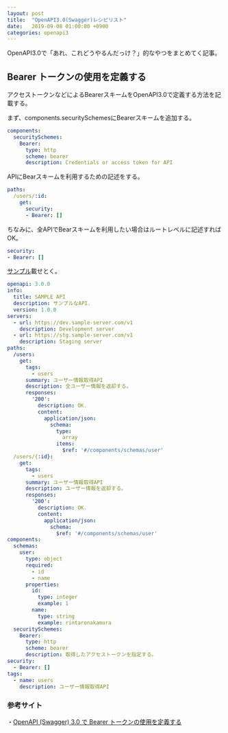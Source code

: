 ```yaml
---
layout: post
title:  "OpenAPI3.0(Swagger)レシピリスト"
date:   2019-09-08 01:00:00 +0900
categories: openapi3
---
```


OpenAPI3.0で「あれ、これどうやるんだっけ？」的なやつをまとめてく記事。

## Bearer トークンの使用を定義する

アクセストークンなどによるBearerスキームをOpenAPI3.0で定義する方法を記載する。

まず、components.securitySchemesにBearerスキームを追加する。
```yaml
components:
  securitySchemes:
    Bearer:
      type: http
      scheme: bearer
      description: Credentials or access token for API
```

APIにBearスキームを利用するための記述をする。
```yaml
paths:
  /users/:id:
    get:
      security:
      - Bearer: []
```

ちなみに、全APIでBearスキームを利用したい場合はルートレベルに記述すればOK。
```yaml
security:
- Bearer: []
```

[サンプル](https://editor.swagger.io/)載せとく。
```yaml
openapi: 3.0.0
info:
  title: SAMPLE API
  description: サンプルなAPI.
  version: 1.0.0
servers:
  - url: https://dev.sample-server.com/v1
    description: Development server
  - url: https://stg.sample-server.com/v1
    description: Staging server
paths:
  /users:
    get:
      tags:
        - users
      summary: ユーザー情報取得API
      description: 全ユーザー情報を返却する。
      responses:
        '200':
          description: OK.
          content:
            application/json:
              schema:
                type:
                  array
                items:
                  $ref: '#/components/schemas/user'
  /users/{:id}:
    get:
      tags:
        - users
      summary: ユーザー情報取得API
      description: ユーザー情報を返却する。
      responses:
        '200':
          description: OK.
          content:
            application/json:
              schema:
                $ref: '#/components/schemas/user'
components:
  schemas:
    user:
      type: object
      required:
        - id
        - name
      properties:
        id:
          type: integer
          example: 1
        name:
          type: string
          example: rintaronakamura
  securitySchemes:
    Bearer:
      type: http
      scheme: bearer
      description: 取得したアクセストークンを指定する。
security:
  - Bearer: []
tags:
  - name: users
    description: ユーザー情報取得API
```

### 参考サイト
・[OpenAPI (Swagger) 3.0 で Bearer トークンの使用を定義する](https://riotz.works/articles/lopburny/2019/08/17/describe-bearer-scheme-in-openapi-3/)
